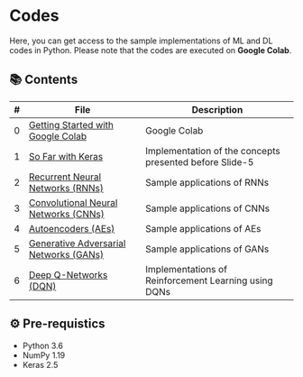 # Codes

Here, you can get access to the sample implementations of ML and DL codes in Python.  Please note that the codes are executed on **Google Colab**.

## 📚 Contents

| # | File | Description |
| --- | ------------ | ------------ |
| 0 | [Getting Started with Google Colab](https://github.com/alitourani/deep-learning-from-scratch/blob/main/Codes/00_Getting_Started_with_Google_Colab.ipynb "Getting Started with Google Colab") | Google Colab |
| 1 | [So Far with Keras](https://github.com/alitourani/deep-learning-from-scratch/blob/main/Codes/01_So_Far_With_Keras.ipynb "So Far with Keras") | Implementation of the concepts presented before Slide-5 |
| 2 | [Recurrent Neural Networks (RNNs)](https://github.com/alitourani/deep-learning-from-scratch/tree/main/Codes/RNNs "Recurrent Neural Networks (RNNs)") | Sample applications of RNNs |
| 3 | [Convolutional Neural Networks (CNNs)](https://github.com/alitourani/deep-learning-from-scratch/tree/main/Codes/CNNs "Convolutional Neural Networks (CNNs)") | Sample applications of CNNs |
| 4 | [Autoencoders (AEs)](https://github.com/alitourani/deep-learning-from-scratch/tree/main/Codes/CNNs "Convolutional Neural Networks (AEs)") | Sample applications of AEs |
| 5 | [Generative Adversarial Networks (GANs)](https://github.com/alitourani/deep-learning-from-scratch/tree/main/Codes/CNNs "Generative Adversarial Networks (GANs)") | Sample applications of GANs |
| 6 | [Deep Q-Networks (DQN)](https://github.com/alitourani/deep-learning-from-scratch/tree/main/Codes/DQNs "Deep Q-Networks (DQN)") | Implementations of Reinforcement Learning using DQNs |

## ⚙️ Pre-requistics

- Python 3.6
- NumPy 1.19
- Keras 2.5
